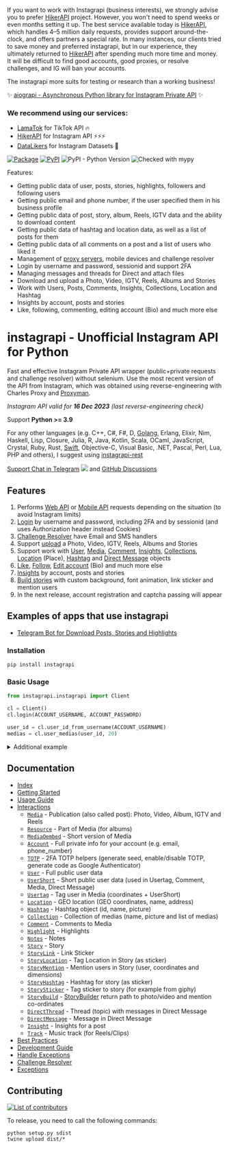 If you want to work with Instagrapi (business interests), we strongly advise you to prefer [HikerAPI](https://hikerapi.com/p/bkXQlaVe) project.
However, you won't need to spend weeks or even months setting it up.
The best service available today is [HikerAPI](https://hikerapi.com/p/bkXQlaVe), which handles 4–5 million daily requests, provides support around-the-clock, and offers partners a special rate.
In many instances, our clients tried to save money and preferred instagrapi, but in our experience, they ultimately returned to [HikerAPI](https://hikerapi.com/p/bkXQlaVe) after spending much more time and money.
It will be difficult to find good accounts, good proxies, or resolve challenges, and IG will ban your accounts.

The instagrapi more suits for testing or research than a working business!

✨ [aiograpi - Asynchronous Python library for Instagram Private API](https://github.com/subzeroid/aiograpi) ✨

### We recommend using our services:

* [LamaTok](https://lamatok.com/p/B9ScEYIQ) for TikTok API 🔥
* [HikerAPI](https://hikerapi.com/p/bkXQlaVe) for Instagram API ⚡⚡⚡
* [DataLikers](https://datalikers.com/p/S9Lv5vBy) for Instagram Datasets 🚀

[![Package](https://github.com/subzeroid/instagrapi/actions/workflows/python-package.yml/badge.svg?branch=master&1)](https://github.com/subzeroid/instagrapi/actions/workflows/python-package.yml)
[![PyPI](https://img.shields.io/pypi/v/instagrapi)](https://pypi.org/project/instagrapi/)
![PyPI - Python Version](https://img.shields.io/pypi/pyversions/instagrapi)
![Checked with mypy](https://img.shields.io/badge/mypy-checked-blue)


Features:

* Getting public data of user, posts, stories, highlights, followers and following users
* Getting public email and phone number, if the user specified them in his business profile
* Getting public data of post, story, album, Reels, IGTV data and the ability to download content
* Getting public data of hashtag and location data, as well as a list of posts for them
* Getting public data of all comments on a post and a list of users who liked it
* Management of [proxy servers](https://soax.com/?r=sEysufQI), mobile devices and challenge resolver
* Login by username and password, sessionid and support 2FA
* Managing messages and threads for Direct and attach files
* Download and upload a Photo, Video, IGTV, Reels, Albums and Stories
* Work with Users, Posts, Comments, Insights, Collections, Location and Hashtag
* Insights by account, posts and stories
* Like, following, commenting, editing account (Bio) and much more else

# instagrapi - Unofficial Instagram API for Python

Fast and effective Instagram Private API wrapper (public+private requests and challenge resolver) without selenium. Use the most recent version of the API from Instagram, which was obtained using reverse-engineering with Charles Proxy and [Proxyman](https://proxyman.io/).

*Instagram API valid for **16 Dec 2023** (last reverse-engineering check)*

Support **Python >= 3.9**

For any other languages (e.g. C++, C#, F#, D, [Golang](https://github.com/subzeroid/instagrapi-rest/tree/main/golang), Erlang, Elixir, Nim, Haskell, Lisp, Closure, Julia, R, Java, Kotlin, Scala, OCaml, JavaScript, Crystal, Ruby, Rust, [Swift](https://github.com/subzeroid/instagrapi-rest/tree/main/swift), Objective-C, Visual Basic, .NET, Pascal, Perl, Lua, PHP and others), I suggest using [instagrapi-rest](https://github.com/subzeroid/instagrapi-rest)

[Support Chat in Telegram](https://t.me/instagrapi)
![](https://gist.githubusercontent.com/m8rge/4c2b36369c9f936c02ee883ca8ec89f1/raw/c03fd44ee2b63d7a2a195ff44e9bb071e87b4a40/telegram-single-path-24px.svg) and [GitHub Discussions](https://github.com/subzeroid/instagrapi/discussions)


## Features

1. Performs [Web API](https://subzeroid.github.io/instagrapi/usage-guide/fundamentals.html) or [Mobile API](https://subzeroid.github.io/instagrapi/usage-guide/fundamentals.html) requests depending on the situation (to avoid Instagram limits)
2. [Login](https://subzeroid.github.io/instagrapi/usage-guide/interactions.html) by username and password, including 2FA and by sessionid (and uses Authorization header instead Cookies)
3. [Challenge Resolver](https://subzeroid.github.io/instagrapi/usage-guide/challenge_resolver.html) have Email and SMS handlers
4. Support [upload](https://subzeroid.github.io/instagrapi/usage-guide/media.html) a Photo, Video, IGTV, Reels, Albums and Stories
5. Support work with [User](https://subzeroid.github.io/instagrapi/usage-guide/user.html), [Media](https://subzeroid.github.io/instagrapi/usage-guide/media.html), [Comment](https://subzeroid.github.io/instagrapi/usage-guide/comment.html), [Insights](https://subzeroid.github.io/instagrapi/usage-guide/insight.html), [Collections](https://subzeroid.github.io/instagrapi/usage-guide/collection.html), [Location](https://subzeroid.github.io/instagrapi/usage-guide/location.html) (Place), [Hashtag](https://subzeroid.github.io/instagrapi/usage-guide/hashtag.html) and [Direct Message](https://subzeroid.github.io/instagrapi/usage-guide/direct.html) objects
6. [Like](https://subzeroid.github.io/instagrapi/usage-guide/media.html), [Follow](https://subzeroid.github.io/instagrapi/usage-guide/user.html), [Edit account](https://subzeroid.github.io/instagrapi/usage-guide/account.html) (Bio) and much more else
7. [Insights](https://subzeroid.github.io/instagrapi/usage-guide/insight.html) by account, posts and stories
8. [Build stories](https://subzeroid.github.io/instagrapi/usage-guide/story.html) with custom background, font animation, link sticker and mention users
9. In the next release, account registration and captcha passing will appear

## Examples of apps that use instagrapi

* [Telegram Bot for Download Posts, Stories and Highlights](https://t.me/instagram_load_bot)

### Installation

```
pip install instagrapi
```

### Basic Usage

``` python
from instagrapi.instagrapi import Client

cl = Client()
cl.login(ACCOUNT_USERNAME, ACCOUNT_PASSWORD)

user_id = cl.user_id_from_username(ACCOUNT_USERNAME)
medias = cl.user_medias(user_id, 20)
```

<details>
    <summary>Additional example</summary>

```python
from instagrapi.instagrapi import Client
from instagrapi.instagrapi.types import StoryMention, StoryMedia, StoryLink, StoryHashtag

cl = Client()
cl.login(USERNAME, PASSWORD, verification_code="<2FA CODE HERE>")

media_pk = cl.media_pk_from_url('https://www.instagram.com/p/CGgDsi7JQdS/')
media_path = cl.video_download(media_pk)
subzeroid = cl.user_info_by_username('subzeroid')
hashtag = cl.hashtag_info('dhbastards')

cl.video_upload_to_story(
    media_path,
    "Credits @subzeroid",
    mentions=[StoryMention(user=subzeroid, x=0.49892962, y=0.703125, width=0.8333333333333334, height=0.125)],
    links=[StoryLink(webUri='https://github.com/subzeroid/instagrapi')],
    hashtags=[StoryHashtag(hashtag=hashtag, x=0.23, y=0.32, width=0.5, height=0.22)],
    medias=[StoryMedia(media_pk=media_pk, x=0.5, y=0.5, width=0.6, height=0.8)]
)
```
</details>

## Documentation

* [Index](https://subzeroid.github.io/instagrapi/)
* [Getting Started](https://subzeroid.github.io/instagrapi/getting-started.html)
* [Usage Guide](https://subzeroid.github.io/instagrapi/usage-guide/fundamentals.html)
* [Interactions](https://subzeroid.github.io/instagrapi/usage-guide/interactions.html)
  * [`Media`](https://subzeroid.github.io/instagrapi/usage-guide/media.html) - Publication (also called post): Photo, Video, Album, IGTV and Reels
  * [`Resource`](https://subzeroid.github.io/instagrapi/usage-guide/media.html) - Part of Media (for albums)
  * [`MediaOembed`](https://subzeroid.github.io/instagrapi/usage-guide/media.html) - Short version of Media
  * [`Account`](https://subzeroid.github.io/instagrapi/usage-guide/account.html) - Full private info for your account (e.g. email, phone_number)
  * [`TOTP`](https://subzeroid.github.io/instagrapi/usage-guide/totp.html) - 2FA TOTP helpers (generate seed, enable/disable TOTP, generate code as Google Authenticator)
  * [`User`](https://subzeroid.github.io/instagrapi/usage-guide/user.html) - Full public user data
  * [`UserShort`](https://subzeroid.github.io/instagrapi/usage-guide/user.html) - Short public user data (used in Usertag, Comment, Media, Direct Message)
  * [`Usertag`](https://subzeroid.github.io/instagrapi/usage-guide/user.html) - Tag user in Media (coordinates + UserShort)
  * [`Location`](https://subzeroid.github.io/instagrapi/usage-guide/location.html) - GEO location (GEO coordinates, name, address)
  * [`Hashtag`](https://subzeroid.github.io/instagrapi/usage-guide/hashtag.html) - Hashtag object (id, name, picture)
  * [`Collection`](https://subzeroid.github.io/instagrapi/usage-guide/collection.html) - Collection of medias (name, picture and list of medias)
  * [`Comment`](https://subzeroid.github.io/instagrapi/usage-guide/comment.html) - Comments to Media
  * [`Highlight`](https://subzeroid.github.io/instagrapi/usage-guide/highlight.html) - Highlights
  * [`Notes`](https://subzeroid.github.io/instagrapi/usage-guide/notes.html) - Notes
  * [`Story`](https://subzeroid.github.io/instagrapi/usage-guide/story.html) - Story
  * [`StoryLink`](https://subzeroid.github.io/instagrapi/usage-guide/story.html) - Link Sticker
  * [`StoryLocation`](https://subzeroid.github.io/instagrapi/usage-guide/story.html) - Tag Location in Story (as sticker)
  * [`StoryMention`](https://subzeroid.github.io/instagrapi/usage-guide/story.html) - Mention users in Story (user, coordinates and dimensions)
  * [`StoryHashtag`](https://subzeroid.github.io/instagrapi/usage-guide/story.html) - Hashtag for story (as sticker)
  * [`StorySticker`](https://subzeroid.github.io/instagrapi/usage-guide/story.html) - Tag sticker to story (for example from giphy)
  * [`StoryBuild`](https://subzeroid.github.io/instagrapi/usage-guide/story.html) - [StoryBuilder](/instagrapi/story.py) return path to photo/video and mention co-ordinates
  * [`DirectThread`](https://subzeroid.github.io/instagrapi/usage-guide/direct.html) - Thread (topic) with messages in Direct Message
  * [`DirectMessage`](https://subzeroid.github.io/instagrapi/usage-guide/direct.html) - Message in Direct Message
  * [`Insight`](https://subzeroid.github.io/instagrapi/usage-guide/insight.html) - Insights for a post
  * [`Track`](https://subzeroid.github.io/instagrapi/usage-guide/track.html) - Music track (for Reels/Clips)
* [Best Practices](https://subzeroid.github.io/instagrapi/usage-guide/best-practices.html)
* [Development Guide](https://subzeroid.github.io/instagrapi/development-guide.html)
* [Handle Exceptions](https://subzeroid.github.io/instagrapi/usage-guide/handle_exception.html)
* [Challenge Resolver](https://subzeroid.github.io/instagrapi/usage-guide/challenge_resolver.html)
* [Exceptions](https://subzeroid.github.io/instagrapi/exceptions.html)

## Contributing

[![List of contributors](https://opencollective.com/instagrapi/contributors.svg?width=890&button=0)](https://github.com/subzeroid/instagrapi/graphs/contributors)

To release, you need to call the following commands:

    python setup.py sdist
    twine upload dist/*
